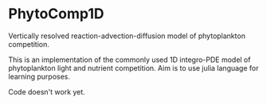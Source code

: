 # PhytoComp1D
Vertically resolved reaction-advection-diffusion model of phytoplankton competition.

This is an implementation of the commonly used 1D integro-PDE model of phytoplankton light and nutrient competition. Aim is to use julia language for learning purposes. 

Code doesn't work yet.
